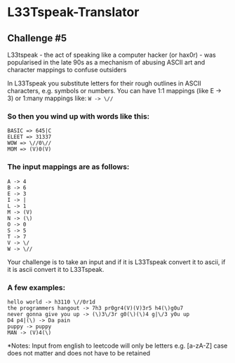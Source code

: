 # L33Tspeak-Translator

## Challenge #5

L33tspeak - the act of speaking like a computer hacker (or hax0r) - was popularised in the late 90s as a mechanism of abusing ASCII art and character mappings to confuse outsiders

In L33Tspeak you substitute letters for their rough outlines in ASCII characters, e.g. symbols or numbers. You can have 1:1 mappings (like E -> 3) or 1:many mappings like: 
```W -> \//``` 

### So then you wind up with words like this:
```
BASIC => 645|C
ELEET => 31337
WOW => \//0\//
MOM => (V)0(V)
```

### The input mappings are as follows:
```
A -> 4
B -> 6
E -> 3
I -> |
L -> 1
M -> (V)
N -> (\)
O -> 0
S -> 5
T -> 7
V -> \/
W -> \//
```

Your challenge is to take an input and if it is L33Tspeak convert it to ascii, if it is ascii convert it to L33Tspeak.

### A few examples:
```
hello world -> h3110 \//0r1d
the programmers hangout -> 7h3 pr0gr4(V)(V)3r5 h4(\)g0u7
never gonna give you up -> (\)3\/3r g0(\)(\)4 g|\/3 y0u up
D4 p4|(\) -> Da pain
puppy -> puppy
MAN -> (V)4(\)
```

*Notes:
Input from english to leetcode will only be letters e.g. [a-zA-Z] case does not matter and does not have to be retained

